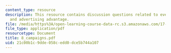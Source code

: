```yaml
---
content_type: resource
description: This resource contains discussion questions related to events of campaigns
  and advertising advantage.
file: /media/https%3A/open-learning-course-data-rc.s3.amazonaws.com/17-951-special-graduate-topic-in-political-science-political-behavior-fall-2005/21c00b1c9dde058cedd0dce5b744a107_8_campaigns.pdf
file_type: application/pdf
resourcetype: Document
title: 8_campaigns.pdf
uid: 21c00b1c-9dde-058c-edd0-dce5b744a107
---
```

